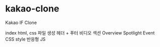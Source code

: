 # kakao-clone
Kakao IF Clone

index html, css 파일 생성
헤더 + 푸터
비디오 섹션 
Overview
Spotlight
Event
CSS style
반응형
JS

